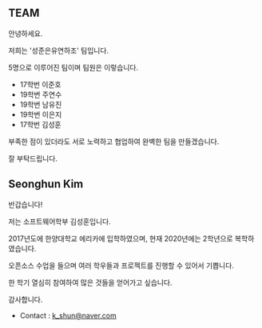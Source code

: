 ## TEAM

안녕하세요.

저희는 '성준은유연하조' 팀입니다.

5명으로 이루어진 팀이며 팀원은 이렇습니다.

 - 17학번 이준호
 - 19학번 주연수
 - 19학번 남유진
 - 19학번 이은지
 - 17학번 김성훈

부족한 점이 있더라도 서로 노력하고 협업하여 완벽한 팀을 만들겠습니다.

잘 부탁드립니다.


## Seonghun Kim

반갑습니다!

저는 소프트웨어학부 김성훈입니다.

2017년도에 한양대학교 에리카에 입학하였으며, 현재 2020년에는 2학년으로 복학하였습니다.

오픈소스 수업을 들으며 여러 학우들과 프로젝트를 진행할 수 있어서 기쁩니다.

한 학기 열심히 참여하여 많은 것들을 얻어가고 싶습니다.

감사합니다.

 * Contact : k_shun@naver.com